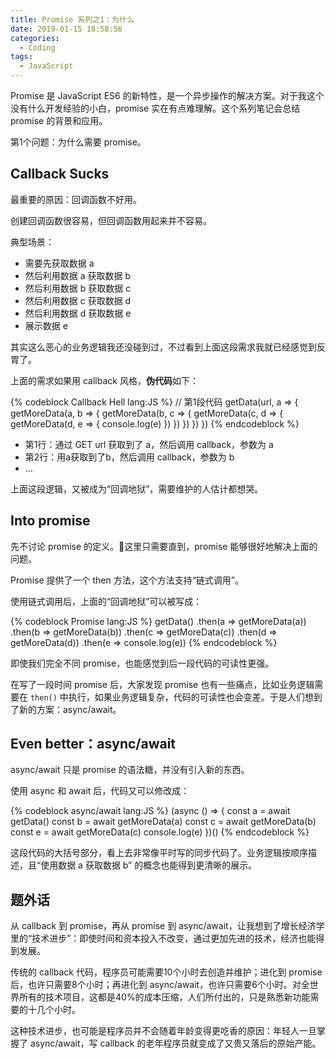 ```yaml
---
title: Promise 系列之1：为什么
date: 2019-01-15 18:58:56
categories:
  - Coding
tags:
  - JavaScript
---
```


Promise 是 JavaScript ES6 的新特性，是一个异步操作的解决方案。对于我这个没有什么开发经验的小白，promise 实在有点难理解。这个系列笔记会总结 promise 的背景和应用。

第1个问题：为什么需要 promise。

<!-- more -->

## Callback Sucks

最重要的原因：回调函数不好用。

创建回调函数很容易，但回调函数用起来并不容易。

典型场景：
- 需要先获取数据 a 
- 然后利用数据 a 获取数据 b
- 然后利用数据 b 获取数据 c
- 然后利用数据 c 获取数据 d
- 然后利用数据 d 获取数据 e
- 展示数据 e

其实这么恶心的业务逻辑我还没碰到过，不过看到上面这段需求我就已经感觉到反胃了。

上面的需求如果用 callback 风格，**伪代码**如下：

{% codeblock Callback Hell lang:JS %}
// 第1段代码
getData(url, a => {
  getMoreData(a, b => {
    getMoreData(b, c => {
      getMoreData(c, d => {
        getMoreData(d, e => {
          console.log(e)
        })
      })
    })
  })
})
{% endcodeblock %}

- 第1行：通过 GET url 获取到了 a，然后调用 callback，参数为 a
- 第2行：用a获取到了b，然后调用 callback，参数为 b
- ...

上面这段逻辑，又被成为“回调地狱”，需要维护的人估计都想哭。

## Into promise

先不讨论 promise 的定义。这里只需要直到，promise 能够很好地解决上面的问题。

Promise 提供了一个 then 方法，这个方法支持“链式调用”。

使用链式调用后，上面的“回调地狱”可以被写成：

{% codeblock Promise lang:JS %}
getData()
  .then(a => getMoreData(a))
  .then(b => getMoreData(b))
  .then(c => getMoreData(c))
  .then(d => getMoreData(d))
  .then(e => console.log(e))
{% endcodeblock %}

即使我们完全不同 promise，也能感觉到后一段代码的可读性更强。

在写了一段时间 promise 后，大家发现 promise 也有一些痛点，比如业务逻辑需要在 `then()` 中执行，如果业务逻辑复杂，代码的可读性也会变差。于是人们想到了新的方案：async/await。

## Even better：async/await

async/await 只是 promise 的语法糖，并没有引入新的东西。

使用 async 和 await 后，代码又可以修改成：

{% codeblock async/await lang:JS %}
(async () => {
  const a = await getData()
  const b = await getMoreData(a)
  const c = await getMoreData(b)
  const e = await getMoreData(c)
  console.log(e)
})()
{% endcodeblock %}

这段代码的大括号部分，看上去非常像平时写的同步代码了。业务逻辑按顺序描述，且“使用数据 a 获取数据 b” 的概念也能得到更清晰的展示。

## 题外话

从 callback 到 promise，再从 promise 到 async/await，让我想到了增长经济学里的“技术进步”：即使时间和资本投入不改变，通过更加先进的技术，经济也能得到发展。

传统的 callback 代码，程序员可能需要10个小时去创造并维护；进化到 promise 后，也许只需要8个小时；再进化到 async/await，也许只需要6个小时。对全世界所有的技术项目，这都是40%的成本压缩，人们所付出的，只是熟悉新功能需要的十几个小时。

这种技术进步，也可能是程序员并不会随着年龄变得更吃香的原因：年轻人一旦掌握了 async/await，写 callback 的老年程序员就变成了又贵又落后的原始产能。
